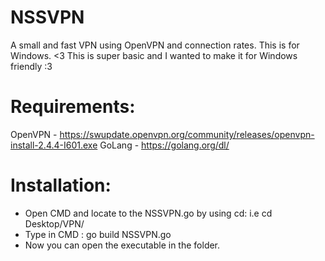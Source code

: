 # NSSVPN
A small and fast VPN using OpenVPN and connection rates.
This is for Windows. <3
This is super basic and I wanted to make it for Windows friendly :3

# Requirements:
 OpenVPN - https://swupdate.openvpn.org/community/releases/openvpn-install-2.4.4-I601.exe
 GoLang - https://golang.org/dl/
 
 # Installation:
 
 - Open CMD and locate to the NSSVPN.go by using cd: i.e cd Desktop/VPN/
 - Type in CMD : go build NSSVPN.go
 - Now you can open the executable in the folder.
